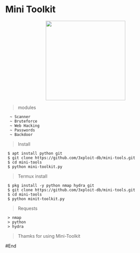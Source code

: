 # Mini Toolkit<br>


<center><img src="https://raw.githubusercontent.com/pikpikcu/mini-toolkit/master/sc.png" width="250px" height="250px"></center>



> modules

      ~ Scanner 
      ~ Bruteforce
      ~ Web Hacking
      ~ Passwords
      ~ Backdoor

> Install<br>
      
     $ apt install python git 
     $ git clone https://github.com/3xploit-db/mini-tools.git
     $ cd mini-tools
     $ python mini-toolkit.py
> Termux install

     $ pkg install -y python nmap hydra git
     $ git clone https://github.com/3xploit-db/mini-tools.git
     $ cd mini-tools
     $ python minit-toolkit.py
     
> Requests<br>

     > nmap 
     > python
     > hydra

>Thamks for using Mini-Toolkit
 
#End
